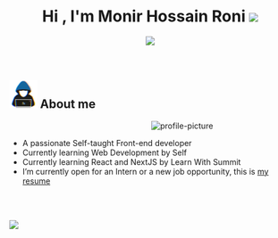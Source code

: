 
<h1 align="center"><b>Hi , I'm Monir Hossain Roni </b><img src="https://media.giphy.com/media/hvRJCLFzcasrR4ia7z/giphy.gif" width="35"></h1>
<!--  -->
<p align="center">
  <a href="https://github.com/DenverCoder1/readme-typing-svg"><img src="https://readme-typing-svg.herokuapp.com?font=Time+New+Roman&color=cyan&size=25&center=true&vCenter=true&width=600&height=100&lines=Assalamu+O+Alaikum+Warahmatullah..&hearts;++;Self-taught+Front-End+Developer,;Computer+Science+Student,;CTF+Newbie,;Active+Learner/Researcher,;Love+to+learn+new+stuffs..<3"></a>
</p>


<br>



	
## <picture><img src = "https://github.com/0xAbdulKhalid/0xAbdulKhalid/raw/main/assets/mdImages/about_me.gif" width = 50px></picture> **About me**
<img align="right" src="https://avatars.githubusercontent.com/u/132211823?v=4" alt="profile-picture" width ="250">

<br>

- A passionate Self-taught Front-end developer
- Currently learning Web Development by Self
- Currently learning React and NextJS by Learn With Summit
- I’m currently open for an Intern or a new job opportunity, this is [my resume](https://drive.google.com/file/d/1Rv0JoPRWYcL28MsPL0UBsvslBvSvNkPz/view?usp=sharing)

<br><br>

<img src="https://user-images.githubusercontent.com/73097560/115834477-dbab4500-a447-11eb-908a-139a6edaec5c.gif"><br><br>


